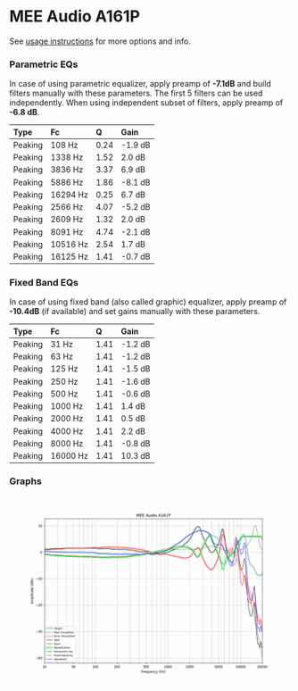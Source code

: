 # MEE Audio A161P
See [usage instructions](https://github.com/jaakkopasanen/AutoEq#usage) for more options and info.

### Parametric EQs
In case of using parametric equalizer, apply preamp of **-7.1dB** and build filters manually
with these parameters. The first 5 filters can be used independently.
When using independent subset of filters, apply preamp of **-6.8 dB**.

| Type    | Fc       |    Q | Gain    |
|:--------|:---------|:-----|:--------|
| Peaking | 108 Hz   | 0.24 | -1.9 dB |
| Peaking | 1338 Hz  | 1.52 | 2.0 dB  |
| Peaking | 3836 Hz  | 3.37 | 6.9 dB  |
| Peaking | 5886 Hz  | 1.86 | -8.1 dB |
| Peaking | 16294 Hz | 0.25 | 6.7 dB  |
| Peaking | 2566 Hz  | 4.07 | -5.2 dB |
| Peaking | 2609 Hz  | 1.32 | 2.0 dB  |
| Peaking | 8091 Hz  | 4.74 | -2.1 dB |
| Peaking | 10516 Hz | 2.54 | 1.7 dB  |
| Peaking | 16125 Hz | 1.41 | -0.7 dB |

### Fixed Band EQs
In case of using fixed band (also called graphic) equalizer, apply preamp of **-10.4dB**
(if available) and set gains manually with these parameters.

| Type    | Fc       |    Q | Gain    |
|:--------|:---------|:-----|:--------|
| Peaking | 31 Hz    | 1.41 | -1.2 dB |
| Peaking | 63 Hz    | 1.41 | -1.2 dB |
| Peaking | 125 Hz   | 1.41 | -1.5 dB |
| Peaking | 250 Hz   | 1.41 | -1.6 dB |
| Peaking | 500 Hz   | 1.41 | -0.6 dB |
| Peaking | 1000 Hz  | 1.41 | 1.4 dB  |
| Peaking | 2000 Hz  | 1.41 | 0.5 dB  |
| Peaking | 4000 Hz  | 1.41 | 2.2 dB  |
| Peaking | 8000 Hz  | 1.41 | -0.8 dB |
| Peaking | 16000 Hz | 1.41 | 10.3 dB |

### Graphs
![](./MEE%20Audio%20A161P.png)